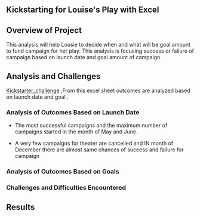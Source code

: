 ## Kickstarting for Louise's Play with Excel

## Overview of Project
This analysis will help Lousie  to decide when and what will be goal amount to fund campaign for  her play.
This analysis is focusing success or failure of campaign based on launch date and goal amount of campaign.


## Analysis and Challenges

[Kickstarter_challenge](kickstarter_challenge.xlsx)
 ,From this excel sheet outcomes are analyzed based on launch date and goal .
### Analysis of Outcomes Based on Launch Date
- The most successful campaigns and the maximum number of campaigns started in the month of May and June.

- A very few campaigns for theater are cancelled and IN month of December there are almost same chances of suceess and failure for campaign





### Analysis of Outcomes Based on Goals

### Challenges and Difficulties Encountered

## Results

